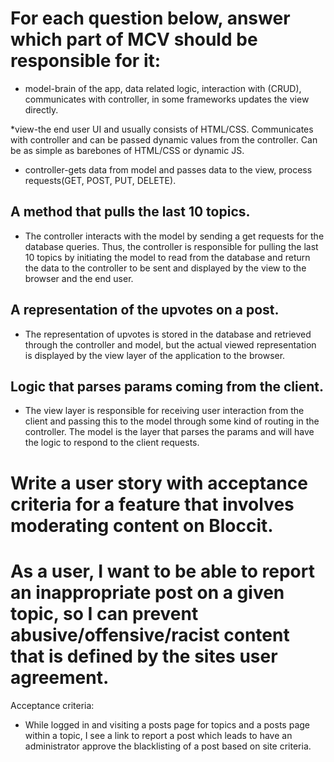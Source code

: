 # For each question below, answer which part of MCV should be responsible for it:

* model-brain of the app, data related logic, interaction with (CRUD), communicates with controller, in some frameworks updates the view directly. 

*view-the end user UI and usually consists of HTML/CSS. Communicates with controller and can be passed dynamic values from the controller. Can be as simple as barebones of HTML/CSS or dynamic JS.

* controller-gets data from model and passes data to the view, process requests(GET, POST, PUT, DELETE). 

## A method that pulls the last 10 topics.

* The controller interacts with the model by sending a get requests for the database queries. Thus, the controller is responsible for pulling the last 10 topics by initiating the model to read from the database and return the data to the controller to be sent and displayed by the view to the browser and the end user. 

## A representation of the upvotes on a post.

* The representation of upvotes is stored in the database and retrieved through the controller and model, but the actual viewed representation is displayed by the view layer of the application to the browser.

## Logic that parses params coming from the client.

* The view layer is responsible for receiving user interaction from the client and passing this to the model through some kind of routing in the controller. The model is the layer that parses the params and will have the logic to respond to the client requests. 


# Write a user story with acceptance criteria for a feature that involves moderating content on Bloccit.

# As a user, I want to be able to report an inappropriate post on a given topic, so I can prevent abusive/offensive/racist content that is defined by the sites user agreement.

Acceptance criteria:

* While logged in and visiting a posts page for topics and a posts page within a topic, I see a link to report a post which leads to have an administrator approve the blacklisting of a post based on site criteria.


